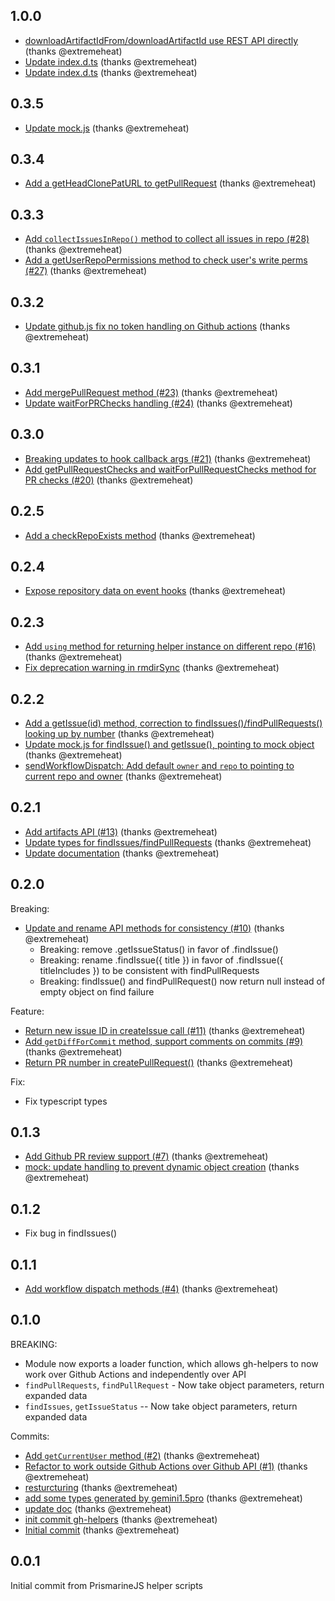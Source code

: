 ## 1.0.0
* [downloadArtifactIdFrom/downloadArtifactId use REST API directly](https://github.com/extremeheat/gh-helpers/commit/466985478bb6a117a78386610a571c59a280ea21) (thanks @extremeheat)
* [Update index.d.ts](https://github.com/extremeheat/gh-helpers/commit/051e7469196c0edfd3247e7fc28d98b7dc9cbec7) (thanks @extremeheat)
* [Update index.d.ts](https://github.com/extremeheat/gh-helpers/commit/2d669f546ab1d8d7a342be290ef04294b3ddc652) (thanks @extremeheat)

## 0.3.5
* [Update mock.js](https://github.com/extremeheat/gh-helpers/commit/5e1cd7cccae517a6ebbd57d6099cece531ce5d65) (thanks @extremeheat)

## 0.3.4
* [Add a getHeadClonePatURL to getPullRequest](https://github.com/extremeheat/gh-helpers/commit/a0a494c5bdff2cc109d61207d84b611302453464) (thanks @extremeheat)

## 0.3.3
* [Add `collectIssuesInRepo()` method to collect all issues in repo (#28)](https://github.com/extremeheat/gh-helpers/commit/b5014e55f09077001b6a2363ff49f95548bce0b6) (thanks @extremeheat)
* [Add a getUserRepoPermissions method to check user's write perms (#27)](https://github.com/extremeheat/gh-helpers/commit/6c411964dd196c921d81991d8b55a50d1ebde96a) (thanks @extremeheat)

## 0.3.2
* [Update github.js fix no token handling on Github actions](https://github.com/extremeheat/gh-helpers/commit/79a7770eb8297748460c8d0d5125de19cce1662a) (thanks @extremeheat)

## 0.3.1
* [Add mergePullRequest method (#23)](https://github.com/extremeheat/gh-helpers/commit/2d00e80ee3fcc7926df2809e41b567690a67d68a) (thanks @extremeheat)
* [Update waitForPRChecks handling (#24)](https://github.com/extremeheat/gh-helpers/commit/836333c669b43875ae2377112b78307581540662) (thanks @extremeheat)

## 0.3.0
* [Breaking updates to hook callback args (#21)](https://github.com/extremeheat/gh-helpers/commit/56b3d42a21969b93edc8d78fc03b67b4a986bd4a) (thanks @extremeheat)
* [Add getPullRequestChecks and waitForPullRequestChecks method for PR checks (#20)](https://github.com/extremeheat/gh-helpers/commit/61b5f8476003c1f9d526e3dca7a21f1f3466fbc9) (thanks @extremeheat)

## 0.2.5
* [Add a checkRepoExists method](https://github.com/extremeheat/gh-helpers/commit/9fac02b2105299fa7fe310eaeedcecc68187595c) (thanks @extremeheat)

## 0.2.4
* [Expose repository data on event hooks](https://github.com/extremeheat/gh-helpers/commit/1524be7140658c2ed00b3e3d8c1eb56565cab3b2) (thanks @extremeheat)

## 0.2.3
* [Add `using` method for returning helper instance on different repo (#16)](https://github.com/extremeheat/gh-helpers/commit/7d23b5ba95309e00e98a18d212c6cc776e655c13) (thanks @extremeheat)
* [Fix deprecation warning in rmdirSync](https://github.com/extremeheat/gh-helpers/commit/62ff4fdadbc310ab42db90f893c0f3336beca863) (thanks @extremeheat)

## 0.2.2
* [Add a getIssue(id) method, correction to findIssues()/findPullRequests() looking up by number](https://github.com/extremeheat/gh-helpers/commit/f4c7ac6c802feecf287daa145d939822cce0a9a0) (thanks @extremeheat)
* [Update mock.js for findIssue() and getIssue(), pointing to mock object](https://github.com/extremeheat/gh-helpers/commit/8d5686e8264a30c5c55b3d49eedd92bea6b575ac) (thanks @extremeheat)
* [sendWorkflowDispatch: Add default `owner` and `repo` to pointing to current repo and owner](https://github.com/extremeheat/gh-helpers/commit/78d54b816dbde1db929548641a3c79d3029e8948) (thanks @extremeheat)

## 0.2.1
* [Add artifacts API (#13)](https://github.com/extremeheat/gh-helpers/commit/3f06c1e1d48669c9fda997afdba79159a32e9796) (thanks @extremeheat)
* [Update types for findIssues/findPullRequests](https://github.com/extremeheat/gh-helpers/commit/029a32e0c4753a16f0a64b352c97095a9cc4e6b2) (thanks @extremeheat)
* [Update documentation](https://github.com/extremeheat/gh-helpers/commit/15af189fa20f073fcac48f3f8f8ca630d0200896) (thanks @extremeheat)

## 0.2.0
Breaking:
* [Update and rename API methods for consistency (#10)](https://github.com/extremeheat/gh-helpers/commit/1ec54a6a2acce3a18ecee8166cad4ea0d9793407) (thanks @extremeheat)
  * Breaking: remove .getIssueStatus() in favor of .findIssue()
  * Breaking: rename .findIssue({ title }) in favor of .findIssue({ titleIncludes }) to be consistent with findPullRequests
  * Breaking: findIssue() and findPullRequest() now return null instead of empty object on find failure

Feature:
* [Return new issue ID in createIssue call (#11)](https://github.com/extremeheat/gh-helpers/commit/a1ead2fded9bd8acfb5d449afe0084d796f9c1dc) (thanks @extremeheat)
* [Add `getDiffForCommit` method, support comments on commits (#9)](https://github.com/extremeheat/gh-helpers/commit/e08c439d2299d5c161e5404ed0ca5816a6bd625f) (thanks @extremeheat)
* [Return PR number in createPullRequest()](https://github.com/extremeheat/gh-helpers/commit/a012fac7b3966f684520642148b993ed410403ba) (thanks @extremeheat)

Fix:
* Fix typescript types

## 0.1.3
* [Add Github PR review support (#7)](https://github.com/extremeheat/gh-helpers/commit/b11866dc8950c34b9783a671705b559a0975d884) (thanks @extremeheat)
* [mock: update handling to prevent dynamic object creation](https://github.com/extremeheat/gh-helpers/commit/c8d980eb23f8d461dab85b70fda05358bcabbf81) (thanks @extremeheat)

## 0.1.2
* Fix bug in findIssues()

## 0.1.1
* [Add workflow dispatch methods (#4)](https://github.com/extremeheat/gh-helpers/commit/aa9fec726c67a6c4d10d4ebc25145c1a462dff56) (thanks @extremeheat)

## 0.1.0
BREAKING:
* Module now exports a loader function, which allows gh-helpers to now work over Github Actions and independently over API
* `findPullRequests`, `findPullRequest` - Now take object parameters, return expanded data
* `findIssues`, `getIssueStatus` -- Now take object parameters, return expanded data

Commits:
* [Add `getCurrentUser` method (#2)](https://github.com/extremeheat/gh-helpers/commit/568e2288764f4e4ab1e09a2dd06b6623e40871a6) (thanks @extremeheat)
* [Refactor to work outside Github Actions over Github API (#1)](https://github.com/extremeheat/gh-helpers/commit/102e8087772a8748c52012e8f3bd613f9f042d66) (thanks @extremeheat)
* [resturcturing](https://github.com/extremeheat/gh-helpers/commit/bd945e4d53caefb3ca09da550a82fe5693d9c2d1) (thanks @extremeheat)
* [add some types generated by gemini1.5pro](https://github.com/extremeheat/gh-helpers/commit/bf06aa0624d2f7d1da31e56bb418bd6719a22ef5) (thanks @extremeheat)
* [update doc](https://github.com/extremeheat/gh-helpers/commit/94abc4e4eb518af6d1d2cd3d74f20ab410c0940b) (thanks @extremeheat)
* [init commit gh-helpers](https://github.com/extremeheat/gh-helpers/commit/65a9d5a36fb117239c0e8eb387228e77393d6e3e) (thanks @extremeheat)
* [Initial commit](https://github.com/extremeheat/gh-helpers/commit/567b197f67639315a2324603d8cfd1a784b89b6b) (thanks @extremeheat)

## 0.0.1
Initial commit from PrismarineJS helper scripts
